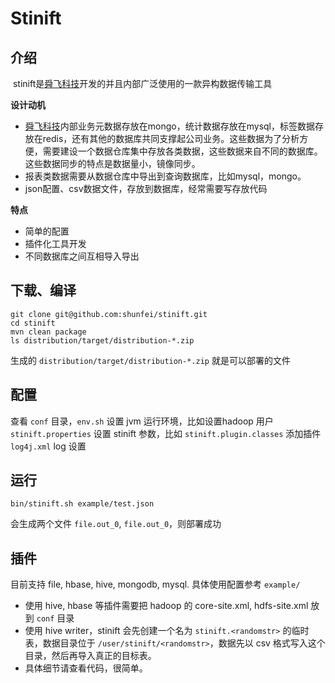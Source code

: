 Stinift
====
## 介绍
​​
stinift是[舜飞科技](http://www.sunteng.com)开发的并且内部广泛使用的一款异构数据传输工具

**设计动机**

* [舜飞科技](http://www.sunteng.com)内部业务元数据存放在mongo，统计数据存放在mysql，标签数据存放在redis，还有其他的数据库共同支撑起公司业务。这些数据为了分析方便，需要建设一个数据仓库集中存放各类数据，这些数据来自不同的数据库。这些数据同步的特点是数据量小，镜像同步。
* 报表类数据需要从数据仓库中导出到查询数据库，比如mysql，mongo。
* json配置、csv数据文件，存放到数据库，经常需要写存放代码

**特点**

* 简单的配置
* 插件化工具开发
* 不同数据库之间互相导入导出


## 下载、编译

```
git clone git@github.com:shunfei/stinift.git
cd stinift
mvn clean package
ls distribution/target/distribution-*.zip
```

生成的 `distribution/target/distribution-*.zip` 就是可以部署的文件

## 配置

查看 `conf` 目录，`env.sh` 设置 jvm 运行环境，比如设置hadoop 用户
`stinift.properties` 设置 stinift 参数，比如 `stinift.plugin.classes` 添加插件
`log4j.xml` log 设置

## 运行

```
bin/stinift.sh example/test.json
```

会生成两个文件 `file.out_0`, `file.out_0`，则部署成功

## 插件

目前支持 file, hbase, hive, mongodb, mysql. 具体使用配置参考 `example/`

* 使用 hive, hbase 等插件需要把 hadoop 的 core-site.xml, hdfs-site.xml 放到 `conf` 目录
* 使用 hive writer，stinift 会先创建一个名为 `stinift.<randomstr>` 的临时表，数据目录位于 `/user/stinift/<randomstr>`，数据先以 csv 格式写入这个目录，然后再导入真正的目标表。
* 具体细节请查看代码，很简单。
